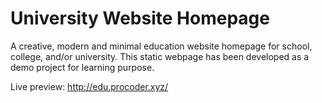 # University Website Homepage
<p>A creative, modern and minimal education website homepage for school, college, and/or university. This static webpage has been developed as a demo project for learning purpose.</p>
<p>Live preview: <a href="http://edu.procoder.xyz/" target="_blank">http://edu.procoder.xyz/</a></p>

